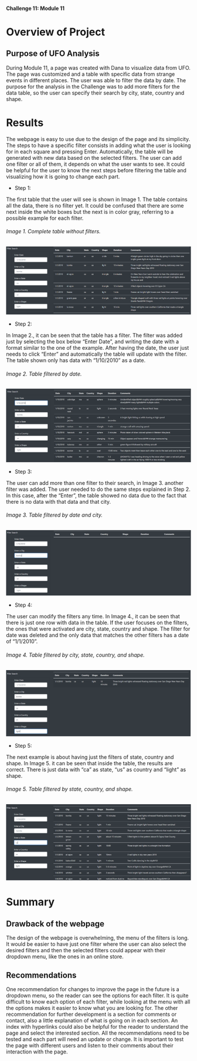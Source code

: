 #### Challenge 11: Module 11

# Overview of Project

## Purpose of UFO Analysis

During Module 11, a page was created with Dana to visualize data from UFO. The page was customized and a table with specific data from strange events in different places. The user was able to filter the data by date. The purpose for the analysis in the Challenge was to add more filters for the data table, so the user can specify their search by city, state, country and shape.


# Results

The webpage is easy to use due to the design of the page and its simplicity. The steps to have a specific filter consists in adding what the user is looking for in each square and pressing Enter. Automatically, the table will be generated with new data based on the selected filters. The user can add one filter or all of them, it depends on what the user wants to see. It could be helpful for the user to know the next steps before filtering the table and visualizing how it is going to change each part.

* Step 1:

The first table that the user will see is shown in Image 1. The table contains all the data, there is no filter yet. It could be confused that there are some next inside the white boxes but the next is in color gray, referring to a possible example for each filter. 

###### Image 1. Complete table without filters.

![Image 1. Complete table without filters.](Resources/Image1.PNG)


* Step 2:

In Image 2., it can be seen that the table has a filter. The filter was added just by selecting the box below “Enter Date”, and writing the date with a format similar to the one of the example. After having the date, the user just needs to click “Enter” and automatically the table will update with the filter. The table shown only has data with “1/10/2010” as a date.

###### Image 2. Table filtered by date.

![Image 2. Table filtered by date.](Resources/Image2.PNG)


* Step 3:

The user can add more than one filter to their search, in Image 3. another filter was added. The user needed to do the same steps explained in Step 2. In this case, after the “Enter”, the table showed no data due to the fact that there is no data with that data and that city.

###### Image 3. Table filtered by date and city.

![Image 3. Table filtered by date and city.](Resources/Image3.PNG)


* Step 4:

The user can modify the filters any time. In Image 4., it can be seen that there is just one row with data in the table. If the user focuses on the filters, the ones that were activated are city, state, country and shape. The filter for date was deleted and the only data that matches the other filters has a date of “1/1/2010”.

###### Image 4. Table filtered by city, state, country, and shape.
![Image 4. Table filtered by city, state, country, and shape.](Resources/Image4.PNG)


* Step 5:

The next example is about having just the filters of state, country and shape. In Image 5. it can be seen that inside the table, the results are correct. There is just data with “ca” as state, “us” as country and “light” as shape.

###### Image 5. Table filtered by state, country, and shape.
![Image 5. Table filtered by state, country, and shape.](Resources/Image5.PNG)


# Summary

## Drawback of the webpage

The design of the webpage is overwhelming, the menu of the filters is long. It would be easier to have just one filter where the user can also select the desired filters and then the selected filters could appear with their dropdown menu, like the ones in an online store.

## Recommendations

One recommendation for changes to improve the page in the future is a dropdown menu, so the reader can see the options for each filter.  It is quite difficult to know each option of each filter, while looking at the menu with all the options makes it easier to know what you are looking for. The other recommendation for further development is a section for comments or contact, also a little explanation of what is going on in each section. An index with hyperlinks could also be helpful for the reader to understand the page and select the interested section.
All the recommendations need to be tested and each part will need an update or change. It is important to test the page with different users and listen to their comments about their interaction with the page.

